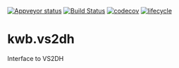 [![Appveyor status](https://ci.appveyor.com/api/projects/status/q2hc7bugfwd64214/branch/master?svg=true)](https://ci.appveyor.com/project/KWB-R/kwb-vs2dh/branch/master)
[![Build Status](https://travis-ci.org/KWB-R/kwb.vs2dh.svg?branch=master)](https://travis-ci.org/KWB-R/kwb.vs2dh)
[![codecov](https://codecov.io/github/KWB-R/kwb.vs2dh/branch/master/graphs/badge.svg)](https://codecov.io/github/KWB-R/kwb.vs2dh)
[![lifecycle](https://img.shields.io/badge/lifecycle-stable-brightgreen.svg)](https://www.tidyverse.org/lifecycle/#stable)

# kwb.vs2dh
Interface to VS2DH
